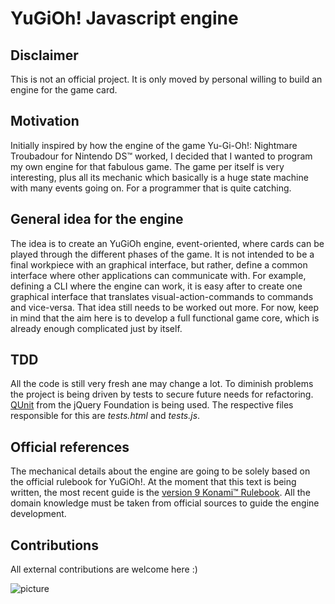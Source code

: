 # YuGiOh! Javascript engine


## Disclaimer

This is not an official project. It is only moved by personal willing to build an engine for the game card.

## Motivation

Initially inspired by how the engine of the game Yu-Gi-Oh!: Nightmare Troubadour for Nintendo DS™ worked, I decided that I wanted to program my own engine for that fabulous game.
The game per itself is very interesting, plus all its mechanic which basically is a huge state machine with many events going on. For a programmer that is quite catching.

## General idea for the engine

The idea is to create an YuGiOh engine, event-oriented, where cards can be played through the different phases of the game. It is not intended to be a final workpiece with an graphical interface, but rather, define a common interface where other applications can communicate with.
For example, defining a CLI where the engine can work, it is easy after to create one graphical interface that translates visual-action-commands to commands and vice-versa.
That idea still needs to be worked out more. For now, keep in mind that the aim here is to develop a full functional game core, which is already enough complicated just by itself. 

## TDD

All the code is still very fresh ane may change a lot. To diminish problems the project is being driven by tests to secure future needs for refactoring.
[QUnit](http://qunitjs.com/) from the jQuery Foundation is being used. The respective files responsible for this are *tests.html* and *tests.js*. 

## Official references

The mechanical details about the engine are going to be solely based on the official rulebook for YuGiOh!.
At the moment that this text is being written, the most recent guide is the [version 9 Konami™ Rulebook](http://www.yugioh-card.com/uk/rulebook/Rulebook_v9_en.pdf).
All the domain knowledge must be taken from official sources to guide the engine development.

## Contributions

All external contributions are welcome here :)


![picture](http://i59.tinypic.com/2u6i3qt.png)